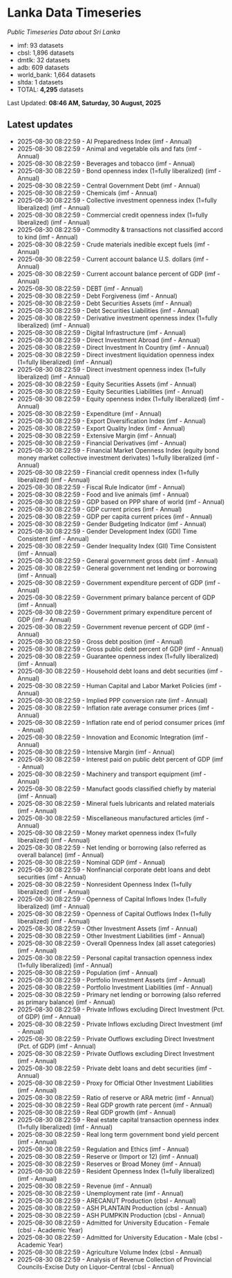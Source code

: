 # Lanka Data Timeseries
*Public Timeseries Data about Sri Lanka*

* imf: 93 datasets
* cbsl: 1,896 datasets
* dmtlk: 32 datasets
* adb: 609 datasets
* world_bank: 1,664 datasets
* sltda: 1 datasets
* TOTAL: **4,295** datasets

Last Updated: **08:46 AM, Saturday, 30 August, 2025**

## Latest updates

* 2025-08-30 08:22:59 - AI Preparedness Index (imf - Annual)
* 2025-08-30 08:22:59 - Animal and vegetable oils and fats (imf - Annual)
* 2025-08-30 08:22:59 - Beverages and tobacco (imf - Annual)
* 2025-08-30 08:22:59 - Bond openness index (1=fully liberalized) (imf - Annual)
* 2025-08-30 08:22:59 - Central Government Debt (imf - Annual)
* 2025-08-30 08:22:59 - Chemicals (imf - Annual)
* 2025-08-30 08:22:59 - Collective investment openness index (1=fully liberalized) (imf - Annual)
* 2025-08-30 08:22:59 - Commercial credit openness index (1=fully liberalized) (imf - Annual)
* 2025-08-30 08:22:59 - Commodity & transactions not classified accord to kind (imf - Annual)
* 2025-08-30 08:22:59 - Crude materials inedible except fuels (imf - Annual)
* 2025-08-30 08:22:59 - Current account balance U.S. dollars (imf - Annual)
* 2025-08-30 08:22:59 - Current account balance percent of GDP (imf - Annual)
* 2025-08-30 08:22:59 - DEBT (imf - Annual)
* 2025-08-30 08:22:59 - Debt Forgiveness (imf - Annual)
* 2025-08-30 08:22:59 - Debt Securities Assets (imf - Annual)
* 2025-08-30 08:22:59 - Debt Securities Liabilities (imf - Annual)
* 2025-08-30 08:22:59 - Derivative investment openness index (1=fully liberalized) (imf - Annual)
* 2025-08-30 08:22:59 - Digital Infrastructure (imf - Annual)
* 2025-08-30 08:22:59 - Direct Investment Abroad (imf - Annual)
* 2025-08-30 08:22:59 - Direct Investment In Country (imf - Annual)
* 2025-08-30 08:22:59 - Direct investment liquidation openness index (1=fully liberalized) (imf - Annual)
* 2025-08-30 08:22:59 - Direct investment openness index (1=fully liberalized) (imf - Annual)
* 2025-08-30 08:22:59 - Equity Securities Assets (imf - Annual)
* 2025-08-30 08:22:59 - Equity Securities Liabilities (imf - Annual)
* 2025-08-30 08:22:59 - Equity openness index (1=fully liberalized) (imf - Annual)
* 2025-08-30 08:22:59 - Expenditure (imf - Annual)
* 2025-08-30 08:22:59 - Export Diversification Index (imf - Annual)
* 2025-08-30 08:22:59 - Export Quality Index (imf - Annual)
* 2025-08-30 08:22:59 - Extensive Margin (imf - Annual)
* 2025-08-30 08:22:59 - Financial Derivatives (imf - Annual)
* 2025-08-30 08:22:59 - Financial Market Openness Index (equity bond money market collective investment derivates) 1=fully liberalized (imf - Annual)
* 2025-08-30 08:22:59 - Financial credit openness index (1=fully liberalized) (imf - Annual)
* 2025-08-30 08:22:59 - Fiscal Rule Indicator (imf - Annual)
* 2025-08-30 08:22:59 - Food and live animals (imf - Annual)
* 2025-08-30 08:22:59 - GDP based on PPP share of world (imf - Annual)
* 2025-08-30 08:22:59 - GDP current prices (imf - Annual)
* 2025-08-30 08:22:59 - GDP per capita current prices (imf - Annual)
* 2025-08-30 08:22:59 - Gender Budgeting Indicator (imf - Annual)
* 2025-08-30 08:22:59 - Gender Development Index (GDI) Time Consistent (imf - Annual)
* 2025-08-30 08:22:59 - Gender Inequality Index (GII) Time Consistent (imf - Annual)
* 2025-08-30 08:22:59 - General government gross debt (imf - Annual)
* 2025-08-30 08:22:59 - General government net lending or borrowing (imf - Annual)
* 2025-08-30 08:22:59 - Government expenditure percent of GDP (imf - Annual)
* 2025-08-30 08:22:59 - Government primary balance percent of GDP (imf - Annual)
* 2025-08-30 08:22:59 - Government primary expenditure percent of GDP (imf - Annual)
* 2025-08-30 08:22:59 - Government revenue percent of GDP (imf - Annual)
* 2025-08-30 08:22:59 - Gross debt position (imf - Annual)
* 2025-08-30 08:22:59 - Gross public debt percent of GDP (imf - Annual)
* 2025-08-30 08:22:59 - Guarantee openness index (1=fully liberalized) (imf - Annual)
* 2025-08-30 08:22:59 - Household debt loans and debt securities (imf - Annual)
* 2025-08-30 08:22:59 - Human Capital and Labor Market Policies (imf - Annual)
* 2025-08-30 08:22:59 - Implied PPP conversion rate (imf - Annual)
* 2025-08-30 08:22:59 - Inflation rate average consumer prices (imf - Annual)
* 2025-08-30 08:22:59 - Inflation rate end of period consumer prices (imf - Annual)
* 2025-08-30 08:22:59 - Innovation and Economic Integration (imf - Annual)
* 2025-08-30 08:22:59 - Intensive Margin (imf - Annual)
* 2025-08-30 08:22:59 - Interest paid on public debt percent of GDP (imf - Annual)
* 2025-08-30 08:22:59 - Machinery and transport equipment (imf - Annual)
* 2025-08-30 08:22:59 - Manufact goods classified chiefly by material (imf - Annual)
* 2025-08-30 08:22:59 - Mineral fuels lubricants and related materials (imf - Annual)
* 2025-08-30 08:22:59 - Miscellaneous manufactured articles (imf - Annual)
* 2025-08-30 08:22:59 - Money market openness index (1=fully liberalized) (imf - Annual)
* 2025-08-30 08:22:59 - Net lending or borrowing (also referred as overall balance) (imf - Annual)
* 2025-08-30 08:22:59 - Nominal GDP (imf - Annual)
* 2025-08-30 08:22:59 - Nonfinancial corporate debt loans and debt securities (imf - Annual)
* 2025-08-30 08:22:59 - Nonresident Openness Index (1=fully liberalized) (imf - Annual)
* 2025-08-30 08:22:59 - Openness of Capital Inflows Index (1=fully liberalized) (imf - Annual)
* 2025-08-30 08:22:59 - Openness of Capital Outflows Index (1=fully liberalized) (imf - Annual)
* 2025-08-30 08:22:59 - Other Investment Assets (imf - Annual)
* 2025-08-30 08:22:59 - Other Investment Liabilities (imf - Annual)
* 2025-08-30 08:22:59 - Overall Openness Index (all asset categories) (imf - Annual)
* 2025-08-30 08:22:59 - Personal capital transaction openness index (1=fully liberalized) (imf - Annual)
* 2025-08-30 08:22:59 - Population (imf - Annual)
* 2025-08-30 08:22:59 - Portfolio Investment Assets (imf - Annual)
* 2025-08-30 08:22:59 - Portfolio Investment Liabilities (imf - Annual)
* 2025-08-30 08:22:59 - Primary net lending or borrowing (also referred as primary balance) (imf - Annual)
* 2025-08-30 08:22:59 - Private Inflows excluding Direct Investment (Pct. of GDP) (imf - Annual)
* 2025-08-30 08:22:59 - Private Inflows excluding Direct Investment (imf - Annual)
* 2025-08-30 08:22:59 - Private Outflows excluding Direct Investment (Pct. of GDP) (imf - Annual)
* 2025-08-30 08:22:59 - Private Outflows excluding Direct Investment (imf - Annual)
* 2025-08-30 08:22:59 - Private debt loans and debt securities (imf - Annual)
* 2025-08-30 08:22:59 - Proxy for Official Other Investment Liabilities (imf - Annual)
* 2025-08-30 08:22:59 - Ratio of reserve or ARA metric (imf - Annual)
* 2025-08-30 08:22:59 - Real GDP growth rate percent (imf - Annual)
* 2025-08-30 08:22:59 - Real GDP growth (imf - Annual)
* 2025-08-30 08:22:59 - Real estate capital transaction openness index (1=fully liberalized) (imf - Annual)
* 2025-08-30 08:22:59 - Real long term government bond yield percent (imf - Annual)
* 2025-08-30 08:22:59 - Regulation and Ethics (imf - Annual)
* 2025-08-30 08:22:59 - Reserve or (Import or 12) (imf - Annual)
* 2025-08-30 08:22:59 - Reserves or Broad Money (imf - Annual)
* 2025-08-30 08:22:59 - Resident Openness Index (1=fully liberalized) (imf - Annual)
* 2025-08-30 08:22:59 - Revenue (imf - Annual)
* 2025-08-30 08:22:59 - Unemployment rate (imf - Annual)
* 2025-08-30 08:22:59 - ARECANUT Production (cbsl - Annual)
* 2025-08-30 08:22:59 - ASH PLANTAIN Production (cbsl - Annual)
* 2025-08-30 08:22:59 - ASH PUMPKIN Production (cbsl - Annual)
* 2025-08-30 08:22:59 - Admitted for University Education - Female (cbsl - Academic Year)
* 2025-08-30 08:22:59 - Admitted for University Education - Male (cbsl - Academic Year)
* 2025-08-30 08:22:59 - Agriculture Volume Index (cbsl - Annual)
* 2025-08-30 08:22:59 - Analysis of Revenue Collection of Provincial Councils-Excise Duty on Liquor-Central (cbsl - Annual)